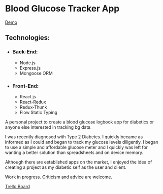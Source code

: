 # Blood Glucose Tracker App

[Demo](https://radiant-inlet-43993.herokuapp.com/)

## Technologies: 
  * ### Back-End: 
    * Node.js
    * Express.js 
    * Mongoose ORM
  * ### Front-End:
    * React.js
    * React-Redux
    * Redux-Thunk
    * Flow Static Typing

A personal project to create a blood glucose logbook app for diabetics or anyone else interested in tracking bg data.

I was recently diagnosed with Type 2 Diabetes. I quickly became as informed as I could and began to track my glucose levels diligently.
I began to use a simple and affordable glucose meter and I quickly was left for wanting a better solution than spreadsheets and on device memory. 

Although there are established apps on the market, I enjoyed the idea of creating a project as my diabetic self as the user and client.

Work in progress. Criticism and advice are welcome.

[Trello Board](https://trello.com/b/PVswNIJN/bg-tracker-app) 
